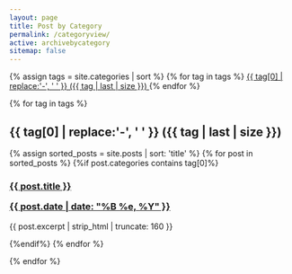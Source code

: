 ```yaml
---
layout: page
title: Post by Category
permalink: /categoryview/
active: archivebycategory
sitemap: false
---
```

<div>
{% assign tags = site.categories | sort %}
{% for tag in tags %}
 <span class="site-tag">
    <a href="#{{ tag | first | slugify }}">
            {{ tag[0] | replace:'-', ' ' }} ({{ tag | last | size }})
    </a>
</span>
{% endfor %}
</div>

<div id="index">

{% for tag in tags %}
<a name="{{ tag[0] }}"></a><h2>{{ tag[0] | replace:'-', ' ' }} ({{ tag | last | size }}) </h2>
{% assign sorted_posts = site.posts | sort: 'title' %}
{% for post in sorted_posts %}
{%if post.categories contains tag[0]%}

  <h3><a href="{{ site.url }}{{ post.url }}" title="{{ post.title }}">{{ post.title }} <p class="date">{{ post.date |  date: "%B %e, %Y" }}</p></a></h3>
   <p>{{ post.excerpt | strip_html | truncate: 160 }}</p>

{%endif%}
{% endfor %}

{% endfor %}
</div>

